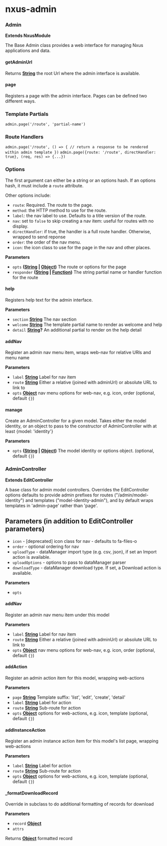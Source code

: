 # nxus-admin

<!-- Generated by documentation.js. Update this documentation by updating the source code. -->

### Admin

**Extends NxusModule**

The Base Admin class provides a web interface for managing Nxus applications and data.

#### getAdminUrl

Returns **[String](https://developer.mozilla.org/docs/Web/JavaScript/Reference/Global_Objects/String)** the root Url where the admin interface is available.

#### page

Registers a page with the admin interface.  Pages can be defined two different ways.

### Template Partials

`admin.page('/route', 'partial-name')`

### Route Handlers

`admin.page('/route', () => { // return a response to be rendered within admin template })`
`admin.page({route: '/route', directHandler: true}, (req, res) => {...})`

### Options

The first argument can either be a string or an options hash.  If an options hash, it
must include a `route` attribute.

Other options include:

-   `route`: Required. The route to the page.
-   `method`: the HTTP method to use for the route.
-   `label`: the nav label to use. Defaults to a title version of the route.
-   `nav`: set to `false` to skip creating a nav item: useful for routes with no display.
-   `directHandler`: if true, the handler is a full route handler. Otherwise, wrapped to send reponse
-   `order`: the order of the nav menu.
-   `icon`: the icon class to use for the page in the nav and other places.

**Parameters**

-   `opts` **([String](https://developer.mozilla.org/docs/Web/JavaScript/Reference/Global_Objects/String) \| [Object](https://developer.mozilla.org/docs/Web/JavaScript/Reference/Global_Objects/Object))** The route or options for the page
-   `responder` **([String](https://developer.mozilla.org/docs/Web/JavaScript/Reference/Global_Objects/String) \| [Function](https://developer.mozilla.org/docs/Web/JavaScript/Reference/Statements/function))** The string partial name or handler function for the route

#### help

Registers help text for the admin interface.

**Parameters**

-   `section` **[String](https://developer.mozilla.org/docs/Web/JavaScript/Reference/Global_Objects/String)** The nav section
-   `welcome` **[String](https://developer.mozilla.org/docs/Web/JavaScript/Reference/Global_Objects/String)** The template partial name to render as welcome and help
-   `detail` **[String](https://developer.mozilla.org/docs/Web/JavaScript/Reference/Global_Objects/String)?** An additional partial to render on the help detail

#### addNav

Register an admin nav menu item, wraps web-nav for relative URls and menu name

**Parameters**

-   `label` **[String](https://developer.mozilla.org/docs/Web/JavaScript/Reference/Global_Objects/String)** Label for nav item
-   `route` **[String](https://developer.mozilla.org/docs/Web/JavaScript/Reference/Global_Objects/String)** Either a relative (joined with adminUrl) or absolute URL to link to
-   `opts` **[Object](https://developer.mozilla.org/docs/Web/JavaScript/Reference/Global_Objects/Object)** nav menu options for web-nav, e.g. icon, order (optional, default `{}`)

#### manage

Create an AdminController for a given model. Takes either the model identity, or an
 object to pass to the constructor of AdminController with at least {model: 'identity'}

**Parameters**

-   `opts` **([String](https://developer.mozilla.org/docs/Web/JavaScript/Reference/Global_Objects/String) \| [Object](https://developer.mozilla.org/docs/Web/JavaScript/Reference/Global_Objects/Object))** The model identity or options object. (optional, default `{}`)

### AdminController

**Extends EditController**

A base class for admin model controllers. Overrides the EditController options defaults
to provide admin prefixes for routes ("/admin/model-identity") and templates ("model-identity-admin"), and by default wraps templates in 'admin-page' rather than 'page'.

## Parameters (in addition to EditController parameters)

-   `icon` - [deprecated] icon class for nav - defaults to fa-files-o
-   `order` - optional ordering for nav
-   `uploadType` - dataManager import type (e.g. csv, json), if set an Import action is available.
-   `uploadOptions` - options to pass to dataManager parser
-   `downloadType` - dataManager download type. If set, a Download action is available.

**Parameters**

-   `opts`  

#### addNav

Register an admin nav menu item under this model

**Parameters**

-   `label` **[String](https://developer.mozilla.org/docs/Web/JavaScript/Reference/Global_Objects/String)** Label for nav item
-   `route` **[String](https://developer.mozilla.org/docs/Web/JavaScript/Reference/Global_Objects/String)** Either a relative (joined with adminUrl) or absolute URL to link to
-   `opts` **[Object](https://developer.mozilla.org/docs/Web/JavaScript/Reference/Global_Objects/Object)** nav menu options for web-nav, e.g. icon, order (optional, default `{}`)

#### addAction

Register an admin action item for this model, wrapping web-actions

**Parameters**

-   `page` **[String](https://developer.mozilla.org/docs/Web/JavaScript/Reference/Global_Objects/String)** Template suffix: 'list', 'edit', 'create', 'detail'
-   `label` **[String](https://developer.mozilla.org/docs/Web/JavaScript/Reference/Global_Objects/String)** Label for action
-   `route` **[String](https://developer.mozilla.org/docs/Web/JavaScript/Reference/Global_Objects/String)** Sub-route for action
-   `opts` **[Object](https://developer.mozilla.org/docs/Web/JavaScript/Reference/Global_Objects/Object)** options for web-actions, e.g. icon, template (optional, default `{}`)

#### addInstanceAction

Register an admin instance action item for this model's list page, wrapping web-actions

**Parameters**

-   `label` **[String](https://developer.mozilla.org/docs/Web/JavaScript/Reference/Global_Objects/String)** Label for action
-   `route` **[String](https://developer.mozilla.org/docs/Web/JavaScript/Reference/Global_Objects/String)** Sub-route for action
-   `opts` **[Object](https://developer.mozilla.org/docs/Web/JavaScript/Reference/Global_Objects/Object)** options for web-actions, e.g. icon, template (optional, default `{}`)

#### \_formatDownloadRecord

Override in subclass to do additional formatting of records for download

**Parameters**

-   `record` **[Object](https://developer.mozilla.org/docs/Web/JavaScript/Reference/Global_Objects/Object)** 
-   `attrs`  

Returns **[Object](https://developer.mozilla.org/docs/Web/JavaScript/Reference/Global_Objects/Object)** formatted record
